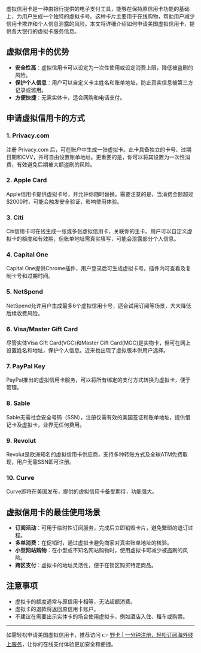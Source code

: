 虚拟信用卡是一种由银行提供的电子支付工具，能够在保持原信用卡功能的基础上，为用户生成一个独特的虚拟卡号。这种卡片主要用于在线购物，帮助用户减少信用卡欺诈和个人信息泄露的风险。本文将详细介绍如何申请美国虚拟信用卡，提供各大银行的虚拟卡服务信息。

## 虚拟信用卡的优势

- **安全性高**：虚拟信用卡可以设定为一次性使用或设定消费上限，降低被盗刷的风险。
- **保护个人信息**：用户可以自定义卡主姓名和账单地址，防止真实信息被第三方记录或滥用。
- **方便快捷**：无需实体卡，适合网购和电话支付。

## 申请虚拟信用卡的方式

### 1. Privacy.com

注册 Privacy.com 后，可在账户中生成一张虚拟卡。此卡具备独立的卡号、过期日期和CVV，并可自由设置账单地址。更重要的是，你可以将其设置为一次性消费，有效避免后期被大额盗刷的风险。

### 2. Apple Card

Apple信用卡提供虚拟卡号，并允许你随时替换。需要注意的是，当消费金额超过$2000时，可能会触发安全验证，影响使用体验。

### 3. Citi

Citi信用卡可在线生成一张或多张虚拟信用卡，关联你的主卡。用户可以自定义虚拟卡的额度和有效期，但账单地址需真实填写，可能会泄露部分个人信息。

### 4. Capital One

Capital One提供Chrome插件，用户登录后可生成虚拟卡号。插件内可查看及复制卡号和过期时间。

### 5. NetSpend

NetSpend允许用户生成最多6个虚拟信用卡号，适合试用订阅等场景，大大降低后续收费风险。

### 6. Visa/Master Gift Card

尽管实体Visa Gift Card(VGC)和Master Gift Card(MGC)是实物卡，但可在网上设置姓名和地址，保护个人信息。近来也出现了虚拟版本供用户选择。

### 7. PayPal Key

PayPal推出的虚拟信用卡服务，可以将所有绑定的支付方式转换为虚拟卡，便于管理。

### 8. Sable

Sable无需社会安全号码（SSN），注册仅需有效的美国签证和账单地址，提供借记卡及虚拟卡，业界无任何费用。

### 9. Revolut

Revolut是欧洲知名的虚拟信用卡供应商，支持多种转账方式及全球ATM免费取现，用户无需SSN即可注册。

### 10. Curve

Curve即将在美国发布，提供的虚拟信用卡备受期待，功能强大。

## 虚拟信用卡的最佳使用场景

- **订阅活动**：可用于临时性订阅服务，完成后立即销毁卡片，避免繁琐的退订过程。
- **多单消费**：在促销时，通过虚拟卡避免商家对真实账单地址的核验。
- **小型网站购物**：在小型或不知名网站购物时，使用虚拟卡可减少被盗刷的风险。
- **跨区支付**：虚拟卡的地址灵活性，便于在锁区购买特定商品。

## 注意事项

- 虚拟卡的额度通常与原信用卡相等，无法超额消费。
- 虚拟卡的退款将返回原信用卡账户。
- 不建议在需要出示实体卡的场合使用虚拟卡，例如酒店入住、租车或购票。

---

如需轻松申请美国虚拟信用卡，推荐访问 👉 [野卡 | 一分钟注册，轻松订阅海外线上服务](https://bit.ly/bewildcard)，让你的在线支付体验更加安全和便捷。